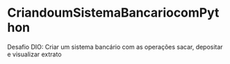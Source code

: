 # CriandoumSistemaBancariocomPython
Desafio DIO: Criar um sistema bancário com as operações sacar, depositar e visualizar extrato
